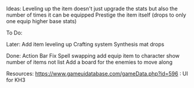 Ideas:
Leveling up the item doesn't just upgrade the stats but also the number of times it can be equipped
Prestige the item itself (drops to only one equip higher base stats)

To Do:

Later:
Add item leveling up
Crafting system
Synthesis mat drops

Done:
Action Bar
Fix Spell swapping
add equip item to character
show number of items not list
Add a board for the enemies to move along

Resources:
https://www.gameuidatabase.com/gameData.php?id=596 : UI for KH3
